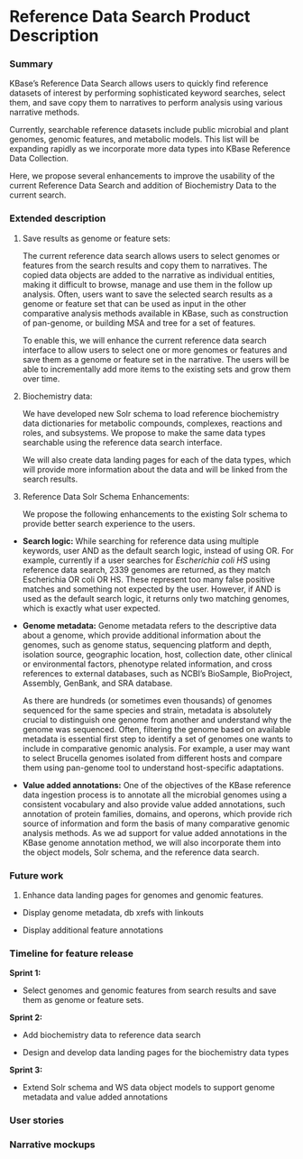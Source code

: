 Reference Data Search Product Description
=========================================

### Summary

KBase’s Reference Data Search allows users to quickly find reference
datasets of interest by performing sophisticated keyword searches,
select them, and save copy them to narratives to perform analysis using
various narrative methods.

Currently, searchable reference datasets include public microbial and
plant genomes, genomic features, and metabolic models. This list will be
expanding rapidly as we incorporate more data types into KBase Reference
Data Collection.

Here, we propose several enhancements to improve the usability of the
current Reference Data Search and addition of Biochemistry Data to the
current search.

### Extended description

1.  Save results as genome or feature sets:

    The current reference data search allows users to select genomes or
    features from the search results and copy them to narratives. The
    copied data objects are added to the narrative as individual
    entities, making it difficult to browse, manage and use them in the
    follow up analysis. Often, users want to save the selected search
    results as a genome or feature set that can be used as input in the
    other comparative analysis methods available in KBase, such as
    construction of pan-genome, or building MSA and tree for a set
    of features.

    To enable this, we will enhance the current reference data search
    interface to allow users to select one or more genomes or features
    and save them as a genome or feature set in the narrative. The users
    will be able to incrementally add more items to the existing sets
    and grow them over time.

2.  Biochemistry data:

    We have developed new Solr schema to load reference biochemistry
    data dictionaries for metabolic compounds, complexes, reactions and
    roles, and subsystems. We propose to make the same data types
    searchable using the reference data search interface.

    We will also create data landing pages for each of the data types,
    which will provide more information about the data and will be
    linked from the search results.

3.  Reference Data Solr Schema Enhancements:

    We propose the following enhancements to the existing Solr schema to
    provide better search experience to the users.

-   **Search logic:** While searching for reference data using multiple
    keywords, user AND as the default search logic, instead of using OR.
    For example, currently if a user searches for *Escherichia coli HS*
    using reference data search, 2339 genomes are returned, as they
    match Escherichia OR coli OR HS. These represent too many false
    positive matches and something not expected by the user. However, if
    AND is used as the default search logic, it returns only two
    matching genomes, which is exactly what user expected.

-   **Genome metadata:** Genome metadata refers to the descriptive data
    about a genome, which provide additional information about the
    genomes, such as genome status, sequencing platform and depth,
    isolation source, geographic location, host, collection date, other
    clinical or environmental factors, phenotype related information,
    and cross references to external databases, such as NCBI’s
    BioSample, BioProject, Assembly, GenBank, and SRA database.

    As there are hundreds (or sometimes even thousands) of genomes
    sequenced for the same species and strain, metadata is absolutely
    crucial to distinguish one genome from another and understand why
    the genome was sequenced. Often, filtering the genome based on
    available metadata is essential first step to identify a set of
    genomes one wants to include in comparative genomic analysis. For
    example, a user may want to select Brucella genomes isolated from
    different hosts and compare them using pan-genome tool to understand
    host-specific adaptations.

-   **Value added annotations:** One of the objectives of the KBase
    reference data ingestion process is to annotate all the microbial
    genomes using a consistent vocabulary and also provide value added
    annotations, such annotation of protein families, domains, and
    operons, which provide rich source of information and form the basis
    of many comparative genomic analysis methods. As we ad support for
    value added annotations in the KBase genome annotation method, we
    will also incorporate them into the object models, Solr schema, and
    the reference data search.

### Future work

1.  Enhance data landing pages for genomes and genomic features.

-   Display genome metadata, db xrefs with linkouts

-   Display additional feature annotations

### 

### Timeline for feature release

**Sprint 1:**

-   Select genomes and genomic features from search results and save
    them as genome or feature sets.

**Sprint 2:**

-   Add biochemistry data to reference data search

-   Design and develop data landing pages for the biochemistry data
    types

**Sprint 3:**

-   Extend Solr schema and WS data object models to support genome
    metadata and value added annotations

### User stories

### 

### Narrative mockups
